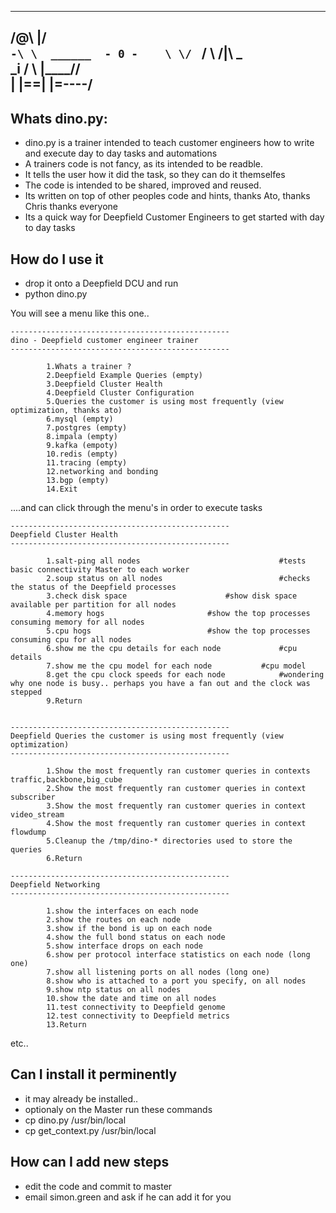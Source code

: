   
----------------------   
 /@\            \|/   
`-\ \  ______  - 0 -   
   \ \/ ` /  \  /|\ _   
    \_i / \  |\____//   
      | |==| |=----/   
----------------------   
  
## Whats dino.py:


* dino.py is a trainer intended to teach customer engineers how to write and execute day to day tasks and automations
* A trainers code is not fancy, as its intended to be readble.
* It tells the user how it did the task, so they can do it themselfes
* The code is intended to be shared, improved and reused.
* Its written on top of other peoples code and hints, thanks Ato, thanks Chris thanks everyone
* Its a quick way for Deepfield Customer Engineers to get started with day to day tasks 

## How do I use it 

* drop it onto a Deepfield DCU and run 
* python dino.py 

You will see a menu like this one..   

	-------------------------------------------------
	dino - Deepfield customer engineer trainer
	-------------------------------------------------

            1.Whats a trainer ? 
            2.Deepfield Example Queries (empty) 
            3.Deepfield Cluster Health
            4.Deepfield Cluster Configuration 
            5.Queries the customer is using most frequently (view optimization, thanks ato)
            6.mysql (empty)
            7.postgres (empty)
            8.impala (empty)
            9.kafka (empoty)
            10.redis (empty)
            11.tracing (empty)
            12.networking and bonding
            13.bgp (empty)
            14.Exit

....and can click through the menu's in order to execute tasks   


	-------------------------------------------------
	Deepfield Cluster Health
	-------------------------------------------------

            1.salt-ping all nodes                      			#tests basic connectivity Master to each worker
            2.soup status on all nodes      		       		#checks the status of the Deepfield processes
            3.check disk space 						#show disk space available per partition for all nodes    
            4.memory hogs 						#show the top processes consuming memory for all nodes 
            5.cpu hogs 							#show the top processes consuming cpu for all nodes 
            6.show me the cpu details for each node 			#cpu details
            7.show me the cpu model for each node 			#cpu model
            8.get the cpu clock speeds for each node 			#wondering why one node is busy.. perhaps you have a fan out and the clock was stepped
            9.Return


	-------------------------------------------------
	Deepfield Queries the customer is using most frequently (view optimization)
	-------------------------------------------------

            1.Show the most frequently ran customer queries in contexts traffic,backbone,big_cube 
            2.Show the most frequently ran customer queries in context subscriber
            3.Show the most frequently ran customer queries in context video_stream
            4.Show the most frequently ran customer queries in context flowdump
            5.Cleanup the /tmp/dino-* directories used to store the queries
            6.Return

	-------------------------------------------------
	Deepfield Networking
	-------------------------------------------------

            1.show the interfaces on each node 
            2.show the routes on each node 
            3.show if the bond is up on each node 
            4.show the full bond status on each node 
            5.show interface drops on each node 
            6.show per protocol interface statistics on each node (long one) 
            7.show all listening ports on all nodes (long one) 
            8.show who is attached to a port you specify, on all nodes 
            9.show ntp status on all nodes 
            10.show the date and time on all nodes 
            11.test connectivity to Deepfield genome
            12.test connectivity to Deepfield metrics 
            13.Return

etc..  

 
## Can I install it perminently 

* it may already be installed.. 
* optionaly on the Master run these commands
* cp dino.py /usr/bin/local
* cp get_context.py /usr/bin/local 

## How can I add new steps

* edit the code and commit to master    
* email simon.green and ask if he can add it for you 


